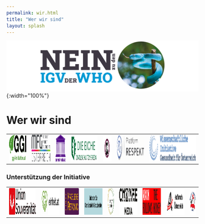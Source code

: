```yaml
---
permalink: wir.html
title: "Wer wir sind"
layout: splash
---
```


![Nein zu den IGV der WHO](/assets/images/neinzuigv-logo.png){:width="100%"}

# Wer wir sind

<table style="border: none;">
  <tr td style="border: none;">
    <td style="border: none;"><a href="https://ggi-initiative.at/"><img src="/assets/images/2025-10-05-GGI-Logo.svg" style="height:5em"></a></td>
    <td style="border: none;"><a href="https://www.mfg-oe.at/"><img src="/assets/images/2025-10-05-MFG-Logo.svg" style="height:5em"></a></td>
    <td style="border: none;"><a href="https://demokratie.at/"><img src="/assets/images/2025-10-06-demokratie-logo.svg" style="height:5em"></a></td>
    <td style="border: none;"><a href="https://www.die-eiche.at/"><img src="/assets/images/2025-10-13-Eiche.svg" style="height:5em"></a></td>
    <td style="border: none;"><a href="https://www.albrecht-naturheilkunde.at/"><img src="/assets/images/2025-10-14-Oma.svg" style="height:5em"></a></td>
    <td style="border: none;"><a href="https://respekt.plus/"><img src="/assets/images/2025-10-05-Respekt-Logo.svg" style="height:5em"></a></td>
    <td style="border: none;"><a href="https://www.gesundheit-oesterreich.at/"><img src="/assets/images/2025-10-05-Gesundheit-Logo.svg" style="height:5em"></a></td>
  </tr>
</table>

### Unterstützung der Initiative

<table style="border: none;">
  <tr td style="border: none;">
    <td style="border: none;"><a href="https://souveraenitaet.org"><img src="/assets/images/2025-10-05-Souveraenitaet-Logo.svg" style="height:5em"></a></td>
    <td style="border: none;"><a href="https://einheit.at/"><img src="/assets/images/2025-10-13-Einheit.svg" style="height:5em"></a></td>
    <td style="border: none;"><a href="https://liste-petrovic.at/"><img src="/assets/images/2025-10-05-LMP-Logo.svg" style="height:5em"></a></td>
    <td style="border: none;"><a href="https://demokratieundgrundrechte.org/"><img src="/assets/images/2025-10-12-demokratie-grundrechte-logo.svg" style="height:5em"></a></td>
    <td style="border: none;"><a href="https://www.brightside.at/"><img src="/assets/images/2025-10-05-Brightside-Logo.svg" style="height:5em"></a></td>
    <td style="border: none;"><a href="https://changemedia.club/"><img src="/assets/images/2025-10-05-Changemedia-Logo.svg" style="height:5em"></a></td>
    <td style="border: none;"><a href="https://www.nixonfollowsthemoney.com/"><img src="/assets/images/2025-10-12-nixon-logo.svg" style="height:5em"></a></td>
    <td style="border: none;"><a href="https://aufbruchoesterreich.at/"><img src="/assets/images/2025-10-12-Aufbruch.svg" style="height:5em"></a></td>
    <td style="border: none;"><a href="https://www.facebook.com/gesellschaft.zukunft.salzburg/"><img src="/assets/images/G_Zukunft Salzburg.jpeg" style="height:5em"></a></td>
  </tr>
</table>
